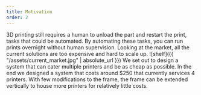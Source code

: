 ```yaml
---
title: Motivation
order: 2
---
```


3D printing still requires a human to unload the part and restart the print, tasks that could be automated. By automating these tasks, you can run prints overnight without human supervision. Looking at the market, all the current solutions are too expensive and hard to scale up.
![shelf]({{ "/assets/current_market.jpg" | absolute_url }})
We set out to design a system that can cater multiple printers and be as cheap as possible. In the end we designed a system that costs around $250 that currently services 4 printers. With few modifications to the frame, the frame can be extended vertically to house more printers for relatively little costs.
